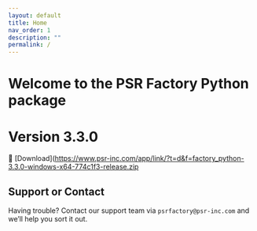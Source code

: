 ```yaml
---
layout: default
title: Home
nav_order: 1
description: ""
permalink: /
---
```


# Welcome to the PSR Factory Python package


# Version 3.3.0

🔗 [Download](https://www.psr-inc.com/app/link/?t=d&f=factory_python-3.3.0-windows-x64-774c1f3-release.zip


## Support or Contact

Having trouble? Contact our support team via `psrfactory@psr-inc.com` and we’ll help you sort it out.

